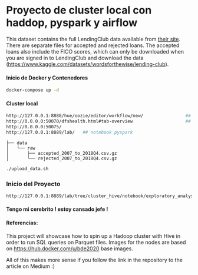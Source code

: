 # Proyecto de cluster local con haddop, pyspark y airflow


This dataset contains the full LendingClub data available from [their site](https://www.lendingclub.com). There are separate files for accepted and rejected loans. The accepted loans also include the FICO scores, which can only be downloaded when you are signed in to LendingClub and download the data (https://www.kaggle.com/datasets/wordsforthewise/lending-club).


#### Inicio de Docker y Contenedores
```bash
docker-compose up -d
```
#### Cluster local
```bash
http://127.0.0.1:8888/hue/oozie/editor/workflow/new/				## Data Warehouse Hive
http://0.0.0.0:50070/dfshealth.html#tab-overview					## Information nodes
http://0.0.0.0:50075/							
http://127.0.0.1:8889/lab/   ## notebook pyspark
```

```
├── data
│   └── raw
│       ├── accepted_2007_to_2018Q4.csv.gz
│       └── rejected_2007_to_2018Q4.csv.gz
```

```bash
./upload_data.sh
```

### Inicio del Proyecto
```bash
http://127.0.0.1:8889/lab/tree/cluster_hive/notebook/exploratory_analysis_EDA.ipynb  ### INiciamos con el EDA
```
#### Tengo mi cerebrito ! estoy cansado jefe !



#### Referencias:
This project will showcase how to spin up a Hadoop cluster with Hive in order to run SQL queries on Parquet files. Images for the nodes are based on https://hub.docker.com/u/bde2020 base images.

All of this makes more sense if you follow the link in the repository to the article on Medium :)